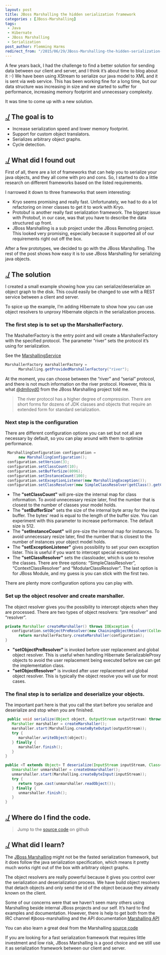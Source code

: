 ```yaml
---
layout: post
title: JBoss Marshalling the hidden serialization framework
categories : [JBoss-Marshalling]
tags:
 - Java
 - Hibernate
 - JBoss Marshalling
 - Serialization
post_author: Flemming Harms
redirect_from: "/2015/06/29/JBoss-Marshalling-the-hidden-serialization-framework/"
---
```

A few years back, I had the challenge to find a better solution for sending data between our client and server, and I think it’s about time to blog about it :-) We have been using XStream to serialize our java model to XML and it is sent via web service. This has been working fine for a long time, but our data structure was increasing in size and we started to suffer for performance, increasing memory footprint and unnecessary complexity.

It was time to come up with a new solution.
<!--more-->
## <a name=”thegoal”>[./](#thegoal) The goal is to
*  Increase serialization speed and lower memory footprint.
*  Support for custom object translators.
*  Serializes arbitrary object graphs.
*  Cycle detection.

## <a name="whatdidifoundout"></a>[./](#whatdidifoundout) What did I found out
First of all, there are a lot of frameworks that can help you to serialize your java objects, and they all come with pro and cons. So, I started to do a little research on different frameworks based on the listed requirements.

I narrowed it down to three frameworks that seem interesting:

* Kryo seems promising and really fast. Unfortunately, we had to do a lot refactoring on inner classes to get it to work with Kryo.
* Protobuf is another really fast serialization framework. The biggest issue with Protobuf, in our case, was that you have to describe the data structured up front.
* JBoss Marshalling is a sub project under the JBoss Remoting project. This looked very promising, especially because it supported all of our requirements right out off the box.

After a few prototypes, we decided to go with the JBoss Marshalling. The rest of the post shows how easy it is to use JBoss Marshalling for serializing java objects.

## <a name="solution"></a>[./](#solution) The solution
I created a small example showing how you can serialize/deserialize an object graph to the disk. This could easily be changed to use with a REST service between a client and server.

To spice up the example, I’m adding Hibernate to show how you can use object resolvers to unproxy Hibernate objects in the serialization process.

### The first step is to set up the MarshallerFactory.
The MashallerFactory is the entry point and will create a MarshallerFactory with the specified protocol. The parameter “river” sets the protocol it’s using for serialization.

See the [MarshallingService](https://github.com/fharms/java-examples/blob/master/jboss-marshalling-example/src/main/java/com/fharms/marshalling/service/MarshallingService.java#L56)

```java
MarshallerFactory marshallerFactory =
      Marshalling.getProvidedMarshallerFactory("river");
```

At the moment, you can choose between the “river” and “serial” protocol, and there is not much information on the river protocol. However, this is what [@dmlloyd0](https://twitter.com/dmlloyd0) from the JBoss Marshalling project told me.

>The river protocol has a higher degree of compression. There are short forms for dozens of JDK classes and objects that require an extended form for standard serialization.

### Next step is the configuration
There are different configuration options you can set but not all are necessary by default, so you can play around with them to optimize performance.

``` java
 MarshallingConfiguration configuration =
      new MarshallingConfiguration();
 configuration.setVersion(3);
 configuration.setClassCount(10);
 configuration.setBufferSize(8096);
 configuration.setInstanceCount(100);
 configuration.setExceptionListener(new MarshallingException());
 configuration.setClassResolver(new SimpleClassResolver(getClass().getClassLoader()));
```

* The **"setClassCount"** will pre-size the internal map for class information. To avoid unnecessary resize later, find the number that is closest to the number of classes your model holds.
* The **"setBufferSize"** sets the size of the internal byte array for the input buffer. The bytes’ read is equal to the length of the buffer size. You can experiment with this parameter to increase performance. The default size is 512.
* The **"setInstanceCount"** will pre-size the internal map for instances. To avoid unnecessary resize later, find the number that is closest to the number of instances your object model holds.
* The **"setExceptionListener"** gives possibility to set your own exception lister. This is useful if you want to intercept special exceptions.
* The **"setClassResolver"** sets the classloader, which is use to resolve the classes. There are three options: “SimpleClassResolver”, “ContextClassResolver” and “ModularClassResolver”. The last option is for JBoss Module, and my guess is you can stick with the first two.

There are plenty more configuration options you can play with.

### Set up the object resolver and create marshaller.
The object resolver gives you the possibility to intercept objects when they are processed. There are two types of object resolvers: “pre resolver” and “resolver”.

```java
private Marshaller createMarshaller() throws IOException {
   configuration.setObjectPreResolver(new ChainingObjectResolver(Collections.singletonList(new HibernateDetachResolver())));
      return marshallerFactory.createMarshaller(configuration);
}

```
* **"setObjectPreResolver"** is invoked before user replacement and global object resolver. This is useful when handling Hibernate SerializableProxy objects to avoid the user replacement being executed before we can get the implementation class.
* **"setObjectResolver"** is invoked after user replacement and global object resolver. This is typically the object resolve you will use for most cases.

### The final step is to serialize and deserialize your objects.
The important part here is that you call the start before you serialize and deserialize and stop when you are finished.

```java
 public void serialize(Object object, OutputStream outputStream) throws IOException {
   Marshaller marshaller = createMarshaller();
   marshaller.start(Marshalling.createByteOutput(outputStream));
   try {
      marshaller.writeObject(object);
   } finally {
      marshaller.finish();
   }
}

public <T extends Object> T deserialize(InputStream inputStream, Class<T> type) throws Exception {
   Unmarshaller unmarshaller = createUnmarshaller();
   unmarshaller.start(Marshalling.createByteInput(inputStream));
   try {
      return type.cast(unmarshaller.readObject());
   } finally {
      unmarshaller.finish();
   }
}
```

## <a name="wheredoifindthecode"></a>[./](#wheredoifindthecode) Where do I find the code.

>Jump to the [source code](https://github.com/fharms/java-examples/tree/master/jboss-marshalling-example) on github

## <a name="whatdidilearn"></a>[./](#whatdidilearn) What did I learn?
The [JBoss Marshalling](http://jbossmarshalling.jboss.org/) might not be the fasted serialization framework, but it does follow the java serialization specification, which means it pretty much works right out of the box with arbitrary object graphs.

The object resolvers are really powerful because it gives you control over the serialization and deserialization process. We have build object resolvers that detach objects and only send the id of the object because they already known on the client.

Some of our concerns were that we haven’t seen many others using Marshalling beside internal JBoss projects and our self. It’s hard to find examples and documentation. However, there is help to get both from the IRC channel #jboss-marshalling and the API documentation [Marshalling API](http://jbossmarshalling.jboss.org/docs)

You can also learn a great deal from the Marshalling [source code](https://github.com/jboss-remoting/jboss-marshalling)

If you are looking for a fast serialization framework that requires little investment and low risk, JBoss Marshalling is a good choice and we still use it as serialization framework between our client and server.

